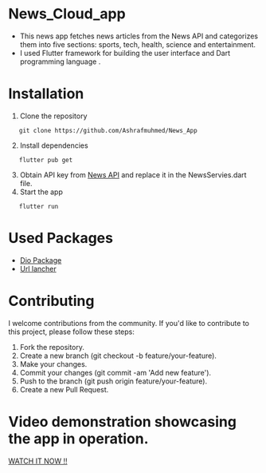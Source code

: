 # News_Cloud_app
- This news app fetches news articles from the News API and categorizes them into five sections: sports, tech, health, science and entertainment.
- I used Flutter framework for building the user interface and Dart programming language .

# Installation
1. Clone the repository
```
   git clone https://github.com/Ashrafmuhmed/News_App
```
2.  Install dependencies
```
   flutter pub get
```
3. Obtain API key from [News API](https://newsapi.org/) and replace it in the NewsServies.dart file.
4. Start the app
```
   flutter run
```
# Used Packages
- [Dio Package](https://github.com/cfug/dio/tree/main/dio)
- [Url lancher](https://github.com/flutter/packages/tree/main/packages/url_launcher/url_launcher)

# Contributing 
I welcome contributions from the community. If you'd like to contribute to this project, please follow these steps:
1. Fork the repository.
2. Create a new branch (git checkout -b feature/your-feature).
3. Make your changes.
4. Commit your changes (git commit -am 'Add new feature').
5. Push to the branch (git push origin feature/your-feature).
6. Create a new Pull Request.

# Video demonstration showcasing the app in operation.
[WATCH IT NOW !!](https://drive.google.com/file/d/1Ce3jf6v_tfm7SsO2ytnz29aZwXKuhUdF/view?usp=drive_link)
